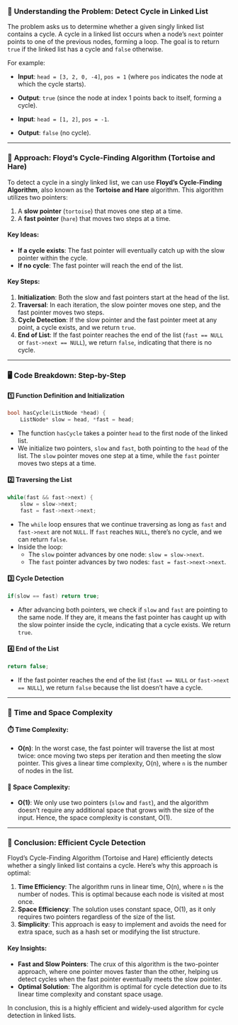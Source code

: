 ### 🧩 **Understanding the Problem: Detect Cycle in Linked List**

The problem asks us to determine whether a given singly linked list contains a cycle. A cycle in a linked list occurs when a node’s `next` pointer points to one of the previous nodes, forming a loop. The goal is to return `true` if the linked list has a cycle and `false` otherwise.

For example:
- **Input**: `head = [3, 2, 0, -4]`, `pos = 1` (where `pos` indicates the node at which the cycle starts).
- **Output**: `true` (since the node at index 1 points back to itself, forming a cycle).

- **Input**: `head = [1, 2]`, `pos = -1`.
- **Output**: `false` (no cycle).

---

### 🔄 **Approach: Floyd’s Cycle-Finding Algorithm (Tortoise and Hare)**

To detect a cycle in a singly linked list, we can use **Floyd’s Cycle-Finding Algorithm**, also known as the **Tortoise and Hare** algorithm. This algorithm utilizes two pointers:
1. A **slow pointer** (`tortoise`) that moves one step at a time.
2. A **fast pointer** (`hare`) that moves two steps at a time.

#### Key Ideas:
- **If a cycle exists**: The fast pointer will eventually catch up with the slow pointer within the cycle.
- **If no cycle**: The fast pointer will reach the end of the list.

#### Key Steps:
1. **Initialization**: Both the slow and fast pointers start at the head of the list.
2. **Traversal**: In each iteration, the slow pointer moves one step, and the fast pointer moves two steps.
3. **Cycle Detection**: If the slow pointer and the fast pointer meet at any point, a cycle exists, and we return `true`.
4. **End of List**: If the fast pointer reaches the end of the list (`fast == NULL` or `fast->next == NULL`), we return `false`, indicating that there is no cycle.

---

### 🖥️ **Code Breakdown: Step-by-Step**

#### 1️⃣ **Function Definition and Initialization**

```cpp
bool hasCycle(ListNode *head) {
    ListNode* slow = head, *fast = head;
```
- The function `hasCycle` takes a pointer `head` to the first node of the linked list.
- We initialize two pointers, `slow` and `fast`, both pointing to the `head` of the list. The `slow` pointer moves one step at a time, while the `fast` pointer moves two steps at a time.

#### 2️⃣ **Traversing the List**

```cpp
while(fast && fast->next) {
    slow = slow->next;
    fast = fast->next->next;
```
- The `while` loop ensures that we continue traversing as long as `fast` and `fast->next` are not `NULL`. If `fast` reaches `NULL`, there’s no cycle, and we can return `false`.
- Inside the loop:
  - The `slow` pointer advances by one node: `slow = slow->next`.
  - The `fast` pointer advances by two nodes: `fast = fast->next->next`.

#### 3️⃣ **Cycle Detection**

```cpp
if(slow == fast) return true;
```
- After advancing both pointers, we check if `slow` and `fast` are pointing to the same node. If they are, it means the fast pointer has caught up with the slow pointer inside the cycle, indicating that a cycle exists. We return `true`.

#### 4️⃣ **End of the List**

```cpp
return false;
```
- If the fast pointer reaches the end of the list (`fast == NULL` or `fast->next == NULL`), we return `false` because the list doesn’t have a cycle.

---

### 🧮 **Time and Space Complexity**

#### ⏱️ **Time Complexity**:
- **O(n)**: In the worst case, the fast pointer will traverse the list at most twice: once moving two steps per iteration and then meeting the slow pointer. This gives a linear time complexity, O(n), where `n` is the number of nodes in the list.

#### 🧳 **Space Complexity**:
- **O(1)**: We only use two pointers (`slow` and `fast`), and the algorithm doesn’t require any additional space that grows with the size of the input. Hence, the space complexity is constant, O(1).

---

### 🎯 **Conclusion: Efficient Cycle Detection**

Floyd’s Cycle-Finding Algorithm (Tortoise and Hare) efficiently detects whether a singly linked list contains a cycle. Here’s why this approach is optimal:

1. **Time Efficiency**: The algorithm runs in linear time, O(n), where `n` is the number of nodes. This is optimal because each node is visited at most once.
2. **Space Efficiency**: The solution uses constant space, O(1), as it only requires two pointers regardless of the size of the list.
3. **Simplicity**: This approach is easy to implement and avoids the need for extra space, such as a hash set or modifying the list structure.

#### Key Insights:
- **Fast and Slow Pointers**: The crux of this algorithm is the two-pointer approach, where one pointer moves faster than the other, helping us detect cycles when the fast pointer eventually meets the slow pointer.
- **Optimal Solution**: The algorithm is optimal for cycle detection due to its linear time complexity and constant space usage.

In conclusion, this is a highly efficient and widely-used algorithm for cycle detection in linked lists.